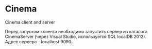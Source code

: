 # Cinema
Cinema client and server

Перед запуском клиента необходимо запустить сервер из каталога CinemaServer (через Visual Studio, используется SQL localDB 2012).
Адрес сервера - localhost:9090.
